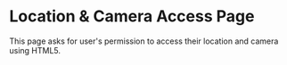 # Location & Camera Access Page

This page asks for user's permission to access their location and camera using HTML5.